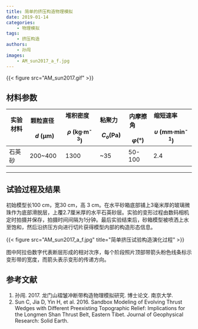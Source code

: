 ```yaml
---
title: 简单的挤压构造物理模拟
date: 2019-01-14
categories:
    - 物理模拟
tags:
    - 挤压构造
authors:
    - 孙闯
images:
    - AM_sun2017_a_f.jpg
---
```



{{< figure src="AM_sun2017.gif" >}}

## 材料参数

| 实验材料 &nbsp;&nbsp; &nbsp; &nbsp; &nbsp; <br>| 颗粒直径  &nbsp;&nbsp; &nbsp; &nbsp; &nbsp; <br> _d_ (μm)  | 堆积密度  &nbsp;&nbsp; &nbsp; &nbsp; &nbsp; <br> _ρ_ (kg∙m<sup>-3</sup>)   | 粘聚力  &nbsp;&nbsp; &nbsp; &nbsp; &nbsp; <br> _C<sub>o</sub>_(Pa) | 内摩擦角 &nbsp;&nbsp; &nbsp; &nbsp; &nbsp; <br> _φ_(°)  | 缩短速率 &nbsp;&nbsp; &nbsp; &nbsp; &nbsp; <br>  _υ_ (mm∙min<sup>-1</sup>)|
|-------------|---------------|-----------|--------|----------|-------------|
|   石英砂  |    200~400   |   1300   |   ~35   |   50-100   |   2.4 |

---

## 试验过程及结果

初始模型长100 cm，宽30 cm，高 3 cm。在水平砂箱底部铺上3毫米厚的玻璃微珠作为底部滑脱层，上覆2.7厘米厚的水平石英砂层。实验的变形过程由数码相机定时拍摄并保存，拍摄时间间隔为1分钟。最后实验结束后，砂箱模型被喷洒上水至饱和，然后沿挤压方向进行切片获得模型内部的构造形态信息。

{{< figure src="AM_sun2017_a_f.jpg" title="简单挤压试验构造演化过程" >}}

图中阿拉伯数字代表断层形成的相对次序，每个阶段照片顶部带箭头粉色线条标示变形带的宽度，而箭头表示变形的传递方向。


## 参考文献

1. 孙闯. 2017. 龙门山褶皱冲断带构造物理模拟研究. 博士论文. 南京大学.  
2. Sun C, Jia D, Yin H, et al. 2016. Sandbox Modeling of Evolving Thrust Wedges with Different Preexisting Topographic Relief: Implications for the Longmen Shan Thrust Belt, Eastern Tibet. Journal of Geophysical Research: Solid Earth.  

